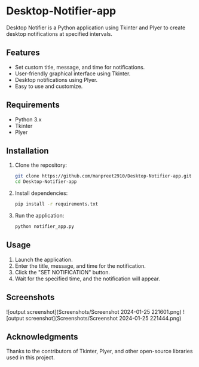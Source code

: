 # Desktop-Notifier-app

Desktop Notifier is a Python application using Tkinter and Plyer to create desktop notifications at specified intervals.

## Features

- Set custom title, message, and time for notifications.
- User-friendly graphical interface using Tkinter.
- Desktop notifications using Plyer.
- Easy to use and customize.

## Requirements

- Python 3.x
- Tkinter
- Plyer

## Installation

1. Clone the repository:

    ```bash
    git clone https://github.com/manpreet2910/Desktop-Notifier-app.git
    cd Desktop-Notifier-app
    ```

2. Install dependencies:

    ```bash
    pip install -r requirements.txt
    ```

3. Run the application:

    ```bash
    python notifier_app.py
    ```

## Usage

1. Launch the application.
2. Enter the title, message, and time for the notification.
3. Click the "SET NOTIFICATION" button.
4. Wait for the specified time, and the notification will appear.

## Screenshots
![output screenshot](Screenshots/Screenshot 2024-01-25 221601.png) 
![output screenshot](Screenshots/Screenshot 2024-01-25 221444.png)

## Acknowledgments

Thanks to the contributors of Tkinter, Plyer, and other open-source libraries used in this project.